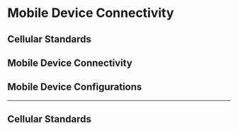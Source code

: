 # Mobile Device Connectivity

## Cellular Standards
## Mobile Device Connectivity
## Mobile Device Configurations

---

## Cellular Standards

### 
